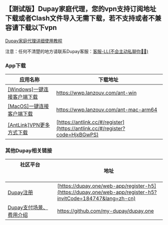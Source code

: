 ## 【测试版】Dupay家庭代理，您的vpn支持订阅地址下载或者Clash文件导入无需下载，若不支持或者不兼容请下载以下vpn

[Dupay家庭代理详细使用教程](https://telegra.ph/%E6%B5%8B%E8%AF%95%E7%89%88Dupay%E5%AE%B6%E5%BA%AD%E4%BB%A3%E7%90%86-05-28)

注意：任何不清楚的地方请联系Dupay客服：[客服-LL(不会主动私聊你🙅‍♂️)](https://t.me/DupayLL)

### App下载

| 应用名称                                                                                                                                                           | 下载地址                                         |
| --------------------------------------------------------------------------------------------------------------------------------------------------------------------------------- | ------------------------------------------------ |
| [[Windows]一键连接客户端下载](https://wwp.lanzouv.com/ant-win)                                                                                                   | <https://wwp.lanzouv.com/ant-win>                       |
| [[MacOS]一键连接客户端下载](https://wwp.lanzouv.com/ant-mac-arm64)                                                                                                     | <https://wwp.lanzouv.com/ant-mac-arm64>                |
| [[AntLink]VPN更多方式下载](https://antlink.cc/#/register?code=HjxBGwPS)                                                                                        | [https://antlink.cc/#/register](https://antlink.cc/#/register?code=HjxBGwPS) 
### 其他Dupay相关链接

| 社区平台 &nbsp;&nbsp;&nbsp;&nbsp;&nbsp;&nbsp;&nbsp;&nbsp;&nbsp;&nbsp;&nbsp;&nbsp;&nbsp;&nbsp;&nbsp;&nbsp;&nbsp;&nbsp;&nbsp;&nbsp;&nbsp;&nbsp;&nbsp;&nbsp;&nbsp;&nbsp;&nbsp;&nbsp;&nbsp;&nbsp; &nbsp;&nbsp;&nbsp;| 地址                                         |
| --------------------------------------------------------------------------------------------------------------------------------------------------------------------------------- | ------------------------------------------------ |
| [Dupay注册](https://dupay.one/web-app/register-h5?invitCode=184747&lang=zh-cn)                                                               | [https://dupay.one/web-app/register-h5](https://dupay.one/web-app/register-h5?invitCode=184747&lang=zh-cn)              |
| [Dupay支付场景、费用介绍](https://github.com/my-dupay/dupay.one)                                                                                                 | <https://github.com/my-dupay/dupay.one>               |

